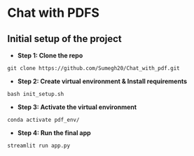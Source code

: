 # Chat with PDFS

## Initial setup of the project

* **Step 1: Clone the repo**

```
git clone https://github.com/Sumegh20/Chat_with_pdf.git
```

* **Step 2: Create virtual environment & Install requirements**

```
bash init_setup.sh
```

* **Step 3: Activate the virtual environment**

```
conda activate pdf_env/
```

* **Step 4: Run the final app**

```
streamlit run app.py
```